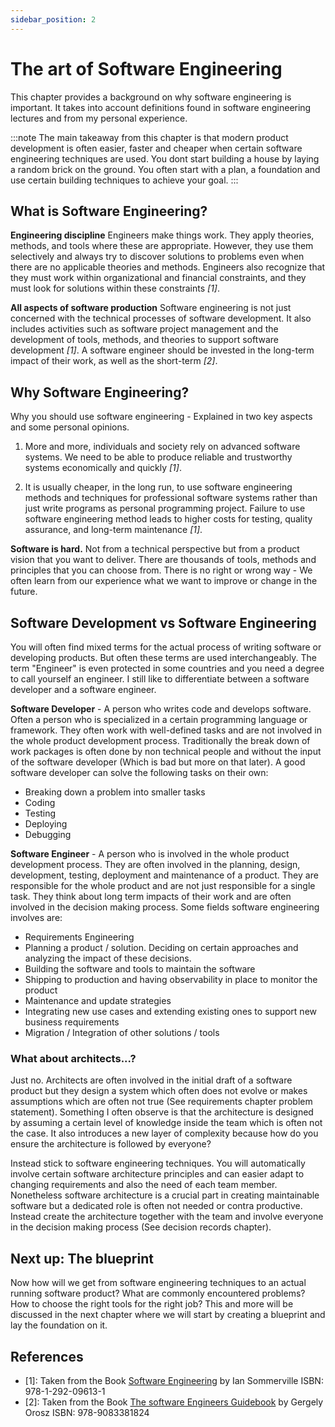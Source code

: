 ```yaml
---
sidebar_position: 2
---
```


# The art of Software Engineering
This chapter provides a background on why software engineering is important. It takes into account definitions found in software engineering lectures and from my personal experience.

:::note
The main takeaway from this chapter is that modern product development is often easier, faster and cheaper when certain software engineering techniques are used. You dont start building a house by laying a random brick on the ground. You often start with a plan, a foundation and use certain building techniques to achieve your goal.
:::

## What is Software Engineering?

**Engineering discipline** 
Engineers make things work. They apply theories, methods, and tools where these are appropriate. However, they use them selectively and always try to discover solutions to problems even when there are no applicable theories and methods. Engineers also recognize that they must work within organizational and financial constraints, and they must look for solutions within these constraints <cite>[1]</cite>.

**All aspects of software production**
Software engineering is not just concerned with the technical processes of software development. It also includes activities such as software project management and the development of tools, methods, and theories to support software development <cite>[1]</cite>. A software engineer should be invested in the long-term impact of their work, as well as the short-term <cite>[2]</cite>.

## Why Software Engineering?
Why you should use software engineering - Explained in two key aspects and some personal opinions.

1. More and more, individuals and society rely on advanced software systems. We need to be able to produce reliable and trustworthy systems economically and quickly <cite>[1]</cite>. 

2. It is usually cheaper, in the long run, to use software engineering methods and techniques for professional software systems rather than just write programs as personal programming project. Failure to use software engineering method leads to higher costs for testing, quality assurance, and long-term maintenance <cite>[1]</cite>. 

**Software is hard.** Not from a technical perspective but from a product vision that you want to deliver. There are thousands of tools, methods and principles that you can choose from. There is no right or wrong way - We often learn from our experience what we want to improve or change in the future.

## Software Development vs Software Engineering

You will often find mixed terms for the actual process of writing software or developing products. But often these terms are used interchangeably. The term "Engineer" is even protected in some countries and you need a degree to call yourself an engineer. I still like to differentiate between a software developer and a software engineer. 

**Software Developer** - A person who writes code and develops software. Often a person who is specialized in a certain programming language or framework. They often work with well-defined tasks and are not involved in the whole product development process. Traditionally the break down of work packages is often done by non technical people and without the input of the software developer (Which is bad but more on that later). A good software developer can solve the following tasks on their own:
- Breaking down a problem into smaller tasks
- Coding
- Testing
- Deploying
- Debugging

**Software Engineer** - A person who is involved in the whole product development process. They are often involved in the planning, design, development, testing, deployment and maintenance of a product. They are responsible for the whole product and are not just responsible for a single task. They think about long term impacts of their work and are often involved in the decision making process. Some fields software engineering involves are:

- Requirements Engineering
- Planning a product / solution. Deciding on certain approaches and analyzing the impact of these decisions.
- Building the software and tools to maintain the software
- Shipping to production and having observability in place to monitor the product
- Maintenance and update strategies
- Integrating new use cases and extending existing ones to support new business requirements
- Migration / Integration of other solutions / tools

### What about architects...?

Just no. Architects are often involved in the initial draft of a software product but they design a system which often does not evolve or makes assumptions which are often not true (See requirements chapter problem statement). Something I often observe is that the architecture is designed by assuming a certain level of knowledge inside the team which is often not the case. It also introduces a new layer of complexity because how do you ensure the architecture is followed by everyone? 

Instead stick to software engineering techniques. You will automatically involve certain software architecture principles and can easier adapt to changing requirements and also the need of each team member. Nonetheless software architecture is a crucial part in creating maintainable software but a dedicated role is often not needed or contra productive. Instead create the architecture together with the team and involve everyone in the decision making process (See decision records chapter). 

## Next up: The blueprint

Now how will we get from software engineering techniques to an actual running software product? What are commonly encountered problems? How to choose the right tools for the right job? This and more will be discussed in the next chapter where we will start by creating a blueprint and lay the foundation on it.

## References 
- [1]: Taken from the Book [Software Engineering](https://software-engineering-book.com/) by Ian Sommerville ISBN: 978-1-292-09613-1
- [2]: Taken from the Book [The software Engineers Guidebook](https://www.engguidebook.com/) by Gergely Orosz ISBN: 978-9083381824